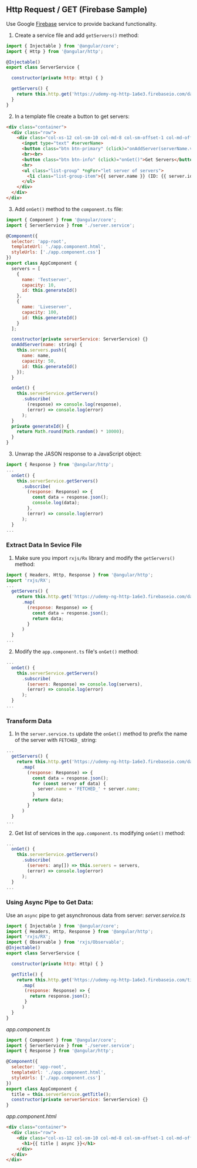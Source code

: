 ## Http Request / GET (Firebase Sample) 
Use Google [Firebase](http://firebase.google.com) service to provide backand functionality.

1. Create a service file and add `getServers()` method:
```javascript
import { Injectable } from '@angular/core';
import { Http } from '@angular/http';

@Injectable()
export class ServerService {

  constructor(private http: Http) { }

  getServers() {
    return this.http.get('https://udemy-ng-http-1a6e3.firebaseio.com/data.json')
  }
}
```
2. In a template file create a button to get servers:
```html
<div class="container">
  <div class="row">
    <div class="col-xs-12 col-sm-10 col-md-8 col-sm-offset-1 col-md-offset-2">
      <input type="text" #serverName>
      <button class="btn btn-primary" (click)="onAddServer(serverName.value)">Add Server</button>
      <br><br>
      <button class="btn btn-info" (click)="onGet()">Get Servers</button>
      <hr>
      <ul class="list-group" *ngFor="let server of servers">
        <li class="list-group-item">{{ server.name }} (ID: {{ server.id }})</li>
      </ul>
    </div>
  </div>
</div>
```
3. Add `onGet()` method to the `component.ts` file:
```javascript
import { Component } from '@angular/core';
import { ServerService } from './server.service';

@Component({
  selector: 'app-root',
  templateUrl: './app.component.html',
  styleUrls: ['./app.component.css']
})
export class AppComponent {
  servers = [
    {
      name: 'Testserver',
      capacity: 10,
      id: this.generateId()
    },
    {
      name: 'Liveserver',
      capacity: 100,
      id: this.generateId()
    }
  ];

  constructor(private serverService: ServerService) {}
  onAddServer(name: string) {
    this.servers.push({
      name: name,
      capacity: 50,
      id: this.generateId()
    });
  }

  onGet() {
    this.serverService.getServers()
      .subscribe(
        (response) => console.log(response),
        (error) => console.log(error)
      );
  }
  private generateId() {
    return Math.round(Math.random() * 10000);
  }
}
```
3. Unwrap the JASON response to a JavaScript object:
```javascript
import { Response } from '@angular/http';
...
  onGet() {
    this.serverService.getServers()
      .subscribe(
        (response: Response) => {
          const data = response.json();
          console.log(data);
        },
        (error) => console.log(error)
      );
  }
...
```
### Extract Data In Sevice File
1. Make sure you import `rxjs/Rx` library and modify the `getServers()` method:
```javascript
import { Headers, Http, Response } from '@angular/http';
import 'rxjs/RX';
...
  getServers() {
    return this.http.get('https://udemy-ng-http-1a6e3.firebaseio.com/data.json')
      .map(
        (response: Response) => {
          const data = response.json();
          return data;
        }
      )
  }
...
```
2. Modify the `app.component.ts` file's `onGet()` method:
```javascript
...
  onGet() {
    this.serverService.getServers()
      .subscribe(
        (servers: Response) => console.log(servers),
        (error) => console.log(error)
      );
  }
...
```
### Transform Data
1. In the `server.service.ts` update the `onGet()` method to prefix the name of the server with `FETCHED_` string:
```javascript
...
  getServers() {
    return this.http.get('https://udemy-ng-http-1a6e3.firebaseio.com/data.json')
      .map(
        (response: Response) => {
          const data = response.json();
          for (const server of data) {
            server.name = 'FETCHED_' + server.name;
          }
          return data;
        }
      )
  }
...
```
2. Get list of services in the `app.component.ts` modifying `onGet()` method:
```javascript
...
  onGet() {
    this.serverService.getServers()
      .subscribe(
        (servers: any[]) => this.servers = servers,
        (error) => console.log(error)
      );
  }
...
```
### Using Async Pipe to Get Data:
Use an `async` pipe to get asynchronous data from server:
*server.service.ts*
```javascript
import { Injectable } from '@angular/core';
import { Headers, Http, Response } from '@angular/http';
import 'rxjs/RX';
import { Observable } from 'rxjs/Observable';
@Injectable()
export class ServerService {

  constructor(private http: Http) { }

  getTitle() {
    return this.http.get('https://udemy-ng-http-1a6e3.firebaseio.com/title.json')
      .map(
       (response: Response) => {
         return response.json();
       }
      )
  }
}
```
*app.component.ts*
```javascript
import { Component } from '@angular/core';
import { ServerService } from './server.service';
import { Response } from '@angular/http';

@Component({
  selector: 'app-root',
  templateUrl: './app.component.html',
  styleUrls: ['./app.component.css']
})
export class AppComponent {
  title = this.serverService.getTitle();
  constructor(private serverService: ServerService) {} 
}
```
*app.component.html*
```html
<div class="container">
  <div class="row">
    <div class="col-xs-12 col-sm-10 col-md-8 col-sm-offset-1 col-md-offset-2">
      <h1>{{ title | async }}</h1>
    </div>
  </div>
</div>
```
